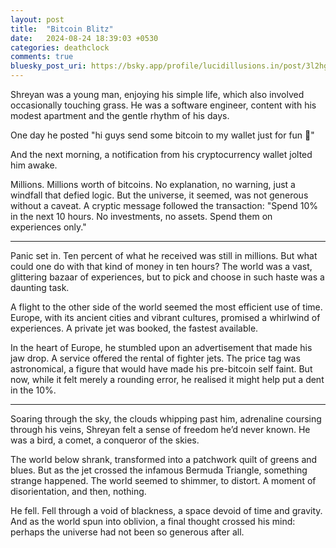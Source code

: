 ```yaml
---
layout: post
title:  "Bitcoin Blitz"
date:   2024-08-24 18:39:03 +0530
categories: deathclock
comments: true
bluesky_post_uri: https://bsky.app/profile/lucidillusions.in/post/3l2hgoj3jf72c
---
```


Shreyan was a young man, enjoying his simple life, which also involved occasionally touching grass. He was a software engineer, content with his modest apartment and the gentle rhythm of his days.

One day he posted
"hi guys send some bitcoin to my wallet just for fun 🤗"

And the next morning, a notification from his cryptocurrency wallet jolted him awake.

Millions. Millions worth of bitcoins.
No explanation, no warning, just a windfall that defied logic. But the universe, it seemed, was not generous without a caveat. A cryptic message followed the transaction: "Spend 10% in the next 10 hours. No investments, no assets. Spend them on experiences only."

---

Panic set in. Ten percent of what he received was still in millions. But what could one do with that kind of money in ten hours? The world was a vast, glittering bazaar of experiences, but to pick and choose in such haste was a daunting task.

A flight to the other side of the world seemed the most efficient use of time. Europe, with its ancient cities and vibrant cultures, promised a whirlwind of experiences. A private jet was booked, the fastest available.

In the heart of Europe, he stumbled upon an advertisement that made his jaw drop. A service offered the rental of fighter jets. The price tag was astronomical, a figure that would have made his pre-bitcoin self faint. But now, while it felt merely a rounding error, he realised it might help put a dent in the 10%.

---

Soaring through the sky, the clouds whipping past him, adrenaline coursing through his veins, Shreyan felt a sense of freedom he’d never known. He was a bird, a comet, a conqueror of the skies.

The world below shrank, transformed into a patchwork quilt of greens and blues. But as the jet crossed the infamous Bermuda Triangle, something strange happened. The world seemed to shimmer, to distort. A moment of disorientation, and then, nothing.

He fell. Fell through a void of blackness, a space devoid of time and gravity. And as the world spun into oblivion, a final thought crossed his mind: perhaps the universe had not been so generous after all.
